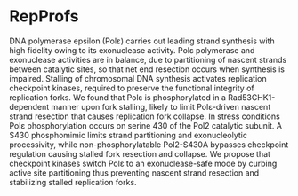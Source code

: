 # RepProfs

DNA polymerase epsilon (Polε) carries out leading strand synthesis with high fidelity owing to its exonuclease activity. Polε polymerase and exonuclease activities are in balance, due to partitioning of nascent strands between catalytic sites, so that net end resection occurs when synthesis is impaired. Stalling of chromosomal DNA synthesis activates replication checkpoint kinases, required to preserve the functional integrity of replication forks. We found that Polε is phosphorylated in a Rad53CHK1-dependent manner upon fork stalling, likely to limit Polε-driven nascent strand resection that causes replication fork collapse. In stress conditions Polε phosphorylation occurs on serine 430 of the Pol2 catalytic subunit. A S430 phosphomimic limits strand partitioning and exonucleolytic processivity, while non-phosphorylatable Pol2-S430A bypasses checkpoint regulation causing stalled fork resection and collapse. We propose that checkpoint kinases switch Polε to an exonuclease-safe mode by curbing active site partitioning thus preventing nascent strand resection and stabilizing stalled replication forks. 

